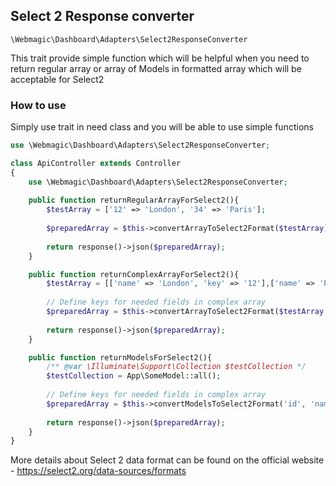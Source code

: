 ## Select 2 Response converter

``\Webmagic\Dashboard\Adapters\Select2ResponseConverter``

This trait provide simple function which will be helpful when you need to return regular array or array of Models in formatted array which will be acceptable for Select2 

### How to use
Simply use trait in need class and you will be able to use simple functions

```php
use \Webmagic\Dashboard\Adapters\Select2ResponseConverter;

class ApiController extends Controller
{
    use \Webmagic\Dashboard\Adapters\Select2ResponseConverter;
    
    public function returnRegularArrayForSelect2(){
        $testArray = ['12' => 'London', '34' => 'Paris'];
        
        $preparedArray = $this->convertArrayToSelect2Format($testArray);
        
        return response()->json($preparedArray);
    }

    public function returnComplexArrayForSelect2(){
        $testArray = [['name' => 'London', 'key' => '12'],['name' => 'Paris', 'key' => '34']];
        
        // Define keys for needed fields in complex array            
        $preparedArray = $this->convertArrayToSelect2Format($testArray, 'name', 'key');
        
        return response()->json($preparedArray);
    }

    public function returnModelsForSelect2(){
        /** @var \Illuminate\Support\Collection $testCollection */
        $testCollection = App\SomeModel::all();
        
        // Define keys for needed fields in complex array            
        $preparedArray = $this->convertModelsToSelect2Format('id', 'name', $testCollection->all());
        
        return response()->json($preparedArray);
    }
}
```

More details about Select 2 data format can be found on the official website - https://select2.org/data-sources/formats   

